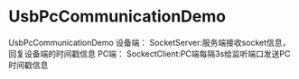 # UsbPcCommunicationDemo
UsbPcCommunicationDemo
设备端：
SocketServer:服务端接收socket信息，回复设备端的时间戳信息
PC端：
SockectClient:PC端每隔3s给监听端口发送PC时间戳信息
